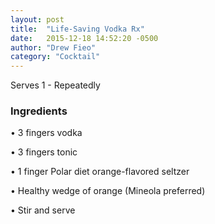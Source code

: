 ```yaml
---
layout: post
title:  "Life-Saving Vodka Rx"
date:   2015-12-18 14:52:20 -0500
author: "Drew Fieo"
category: "Cocktail"
---
```

Serves 1 - Repeatedly

### Ingredients

• 3 fingers vodka

• 3 fingers tonic

• 1 finger Polar diet orange-flavored seltzer

• Healthy wedge of orange (Mineola preferred)

• Stir and serve
